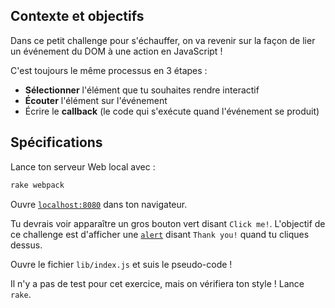 ## Contexte et objectifs

Dans ce petit challenge pour s'échauffer, on va revenir sur la façon de lier un événement du DOM à une action en JavaScript !

C'est toujours le même processus en 3 étapes :

- **Sélectionner** l'élément que tu souhaites rendre interactif
- **Écouter** l'élément sur l'événement
- Écrire le **callback** (le code qui s'exécute quand l'événement se produit)

## Spécifications

Lance ton serveur Web local avec :

```bash
rake webpack
```

Ouvre [`localhost:8080`](http://localhost:8080) dans ton navigateur.

Tu devrais voir apparaître un gros bouton vert disant `Click me!`. L'objectif de ce challenge est d'afficher une [`alert`](https://developer.mozilla.org/en-US/docs/Web/API/Window/alert) disant `Thank you!` quand tu cliques dessus.

Ouvre le fichier `lib/index.js` et suis le pseudo-code !

Il n'y a pas de test pour cet exercice, mais on vérifiera ton style ! Lance `rake`.
